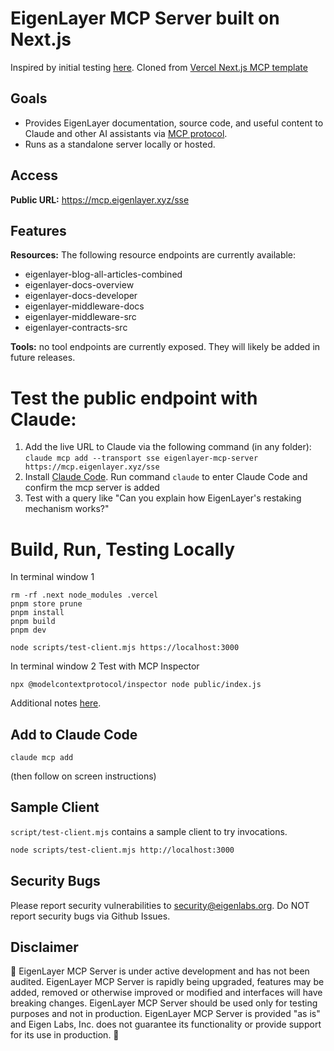# EigenLayer MCP Server built on Next.js

Inspired by initial testing [here](https://x.com/dabit3/status/1902502245855383724).
Cloned from [Vercel Next.js MCP template](https://vercel.com/templates/next.js/model-context-protocol-mcp-with-next-js)

## Goals
- Provides EigenLayer documentation, source code, and useful content to Claude and other AI assistants via [MCP protocol](https://modelcontextprotocol.io/introduction).
- Runs as a standalone server locally or hosted.

## Access

**Public URL:** https://mcp.eigenlayer.xyz/sse

## Features

**Resources:** The following resource endpoints are currently available:
- eigenlayer-blog-all-articles-combined
- eigenlayer-docs-overview
- eigenlayer-docs-developer
- eigenlayer-middleware-docs
- eigenlayer-middleware-src
- eigenlayer-contracts-src

**Tools:** no tool endpoints are currently exposed. They will likely be added in future releases.


# Test the public endpoint with Claude:

1) Add the live URL to Claude via the following command (in any folder):  
   ```claude mcp add --transport sse eigenlayer-mcp-server https://mcp.eigenlayer.xyz/sse```
2) Install [Claude Code](https://docs.anthropic.com/en/docs/agents-and-tools/claude-code/overview). Run command `claude` to enter Claude Code and confirm the  mcp server is added
3) Test with a query like "Can you explain how EigenLayer's restaking mechanism works?"



# Build, Run, Testing Locally

In terminal window 1
```
rm -rf .next node_modules .vercel
pnpm store prune
pnpm install
pnpm build
pnpm dev

node scripts/test-client.mjs https://localhost:3000
```

In terminal window 2
Test with MCP Inspector
```
npx @modelcontextprotocol/inspector node public/index.js
```
Additional notes [here](https://github.com/modelcontextprotocol/inspector).


## Add to Claude Code

```
claude mcp add
```
(then follow on screen instructions)

## Sample Client

`script/test-client.mjs` contains a sample client to try invocations.

```sh
node scripts/test-client.mjs http://localhost:3000
```


## Security Bugs
Please report security vulnerabilities to security@eigenlabs.org. Do NOT report security bugs via Github Issues.

## Disclaimer
🚧 EigenLayer MCP Server is under active development and has not been audited. EigenLayer MCP Server is rapidly being upgraded, features may be added, removed or otherwise improved or modified and interfaces will have breaking changes. EigenLayer MCP Server should be used only for testing purposes and not in production. EigenLayer MCP Server is provided "as is" and Eigen Labs, Inc. does not guarantee its functionality or provide support for its use in production. 🚧


